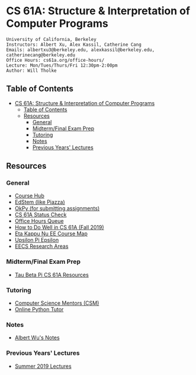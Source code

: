 # CS 61A: Structure & Interpretation of Computer Programs

    University of California, Berkeley
    Instructors: Albert Xu, Alex Kassil, Catherine Cang
    Emails: albertxu3@berkeley.edu, alexkassil@berkeley.edu,  catherinecang@berkeley.edu
    Office Hours: cs61a.org/office-hours/
    Lecture: Mon/Tues/Thurs/Fri 12:30pm-2:00pm
    Author: Will Tholke

## Table of Contents
- [CS 61A: Structure & Interpretation of Computer Programs](#cs-61a-structure--interpretation-of-computer-programs)
  - [Table of Contents](#table-of-contents)
  - [Resources](#resources)
    - [General](#general)
    - [Midterm/Final Exam Prep](#midtermfinal-exam-prep)
    - [Tutoring](#tutoring)
    - [Notes](#notes)
    - [Previous Years' Lectures](#previous-years-lectures)

## Resources

### General

- [Course Hub](cs61a.org)
- [EdStem (like Piazza)](cs61a.org)
- [OkPy (for submitting assignments)](okpy.org)
- [CS 61A Status Check](howamidoing.cs61a.org)
- [Office Hours Queue](oh.cs61a.org)
- [How to Do Well in CS 61A (Fall 2019)](https://docs.google.com/document/d/1qRlCVl8x4ZuuB0pe7jIWPMcVOAHJHCc-LpcEJFXmPsc/edit)
- [Eta Kappu Nu EE Course Map](https://hkn.eecs.berkeley.edu/courseguides)
- [Upsilon Pi Epsilon](https://upe.berkeley.edu/profdev/services/)
- [EECS Research Areas](https://www2.eecs.berkeley.edu/Research/Areas/?_ga=2.255787850.312842385.1621231985-708346590.1617842592)

### Midterm/Final Exam Prep

- [Tau Beta Pi CS 61A Resources](https://tbp.berkeley.edu/courses/cs/61A/)

### Tutoring

- [Computer Science Mentors (CSM)](https://csmentors.berkeley.edu/#/)
- [Online Python Tutor](tutor.cs61a.org)

### Notes

- [Albert Wu's Notes](http://albertwu.org/cs61a/)

### Previous Years' Lectures

- [Summer 2019 Lectures](https://www.youtube.com/playlist?list=PLx38hZJ5RLZc2lUzubnMKpnniy8cHjD3T)

